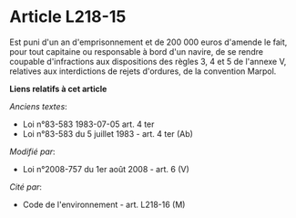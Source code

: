 # Article L218-15

Est puni d'un an d'emprisonnement et de 200 000 euros d'amende le fait, pour tout capitaine ou responsable à bord d'un
navire, de se rendre coupable d'infractions aux dispositions des règles 3, 4 et 5 de l'annexe V, relatives aux interdictions
de rejets d'ordures, de la convention Marpol.

**Liens relatifs à cet article**

_Anciens textes_:

  - Loi n°83-583 1983-07-05 art. 4 ter
  - Loi n°83-583 du 5 juillet 1983 - art. 4 ter (Ab)

_Modifié par_:

  - Loi n°2008-757 du 1er août 2008 - art. 6 (V)

_Cité par_:

  - Code de l'environnement - art. L218-16 (M)
